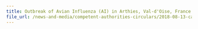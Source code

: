 ```yaml
---
title: Outbreak of Avian Influenza (AI) in Arthies, Val-d'Oise, France 
file_url: /news-and-media/competent-authorities-circulars/2018-08-13-ca2.pdf
---
```

